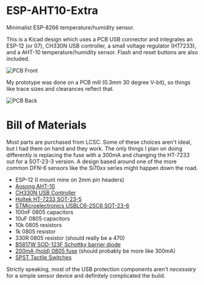 # ESP-AHT10-Extra

Minimalist ESP-8266 temperature/humidity sensor.

This is a Kicad design which uses a PCB USB connector and integrates an ESP-12 (or 07),
CH330N USB controller, a small voltage regulator (HT7233), and a AHT-10
temperature/humidity sensor. Flash and reset buttons are also included.

![PCB Front](https://github.com/c-/ESP-AHT10-Extra/blob/master/Images/front.jpg)

My prototype was done on a PCB mill (0.3mm 30 degree V-bit), so things like trace sizes
and clearances reflect that.

![PCB Back](https://github.com/c-/ESP-AHT10-Extra/blob/master/Images/back.jpg)

# Bill of Materials

Most parts are purchased from LCSC. Some of these choices aren't ideal, but I had them on hand and they work.
The only things I plan on doing differently is replacing the fuse with a 300mA and changing the HT-7233 out for a
SOT-23-3 version. A design based around one of the more common DFN-6 sensors like the Si70xx series might happen down the road.

* ESP-12 (I mount mine on 2mm pin headers)
* [Aosong AHT-10](https://lcsc.com/product-detail/Temperature-Humidity-Sensors_Aosong-Guangzhou-Elec-AHT10_C368909.html)
* [CH330N USB Controller](https://lcsc.com/product-detail/USB-ICs_Jiangsu-Qin-Heng-CH330N_C108996.html)
* [Holtek HT-7233 SOT-23-5](https://lcsc.com/product-detail/Low-Dropout-Regulators-LDO_HT7233_C77938.html)
* [STMicroelectronics USBLC6-2SC6 SOT-23-6](https://lcsc.com/product-detail/Diodes-ESD_STMicroelectronics_USBLC6-2SC6_USBLC6-2SC6_C7519.html)
* 100nF 0805 capacitors
* 10uF 0805 capacitors
* 10k 0805 resistors
* 1k 0805 resistor
* 330R 0805 resistor (should really be a 470)
* [B5817W SOD-123F Schottky barrier diode](https://lcsc.com/product-detail/Schottky-Barrier-Diodes-SBD_Shikues-B5817WL_C122853.html)
* [200mA (hold) 0805 fuse](https://lcsc.com/product-detail/PTC-Resettable-Fuses_BOURNS-MF-PSMF020X-2_C89657.html) (should probably be more like 300mA)
* [SPST Tactile Switches](https://lcsc.com/product-detail/Tactile-Switches_HYP-Hongyuan-Precision-1TS002A-2300-5000_C318817.html)

Strictly speaking, most of the USB protection components aren't *necessary* for a simple sensor
device and definitely complicated the build.
